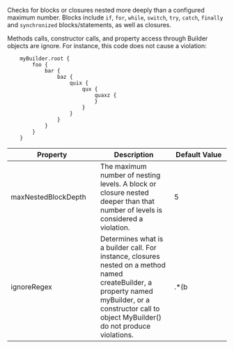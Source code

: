 Checks for blocks or closures nested more deeply than a configured
maximum number. Blocks include `if`, `for`, `while`, `switch`, `try`,
`catch`, `finally` and `synchronized` blocks/statements, as well as
closures.

Methods calls, constructor calls, and property access through Builder
objects are ignore. For instance, this code does not cause a violation:

``` 
    myBuilder.root {
        foo {
            bar {
                baz {
                    quix {
                        qux {
                            quaxz {
                            }
                        }
                    }
                }
            }
        }
    }
```

<table>
<colgroup>
<col style="width: 40%" />
<col style="width: 33%" />
<col style="width: 25%" />
</colgroup>
<thead>
<tr class="header">
<th>Property</th>
<th>Description</th>
<th>Default Value</th>
</tr>
</thead>
<tbody>
<tr class="odd">
<td>maxNestedBlockDepth</td>
<td>The maximum number of nesting levels. A block or closure nested deeper than that number of levels is considered a violation.</td>
<td>5</td>
</tr>
<tr class="even">
<td>ignoreRegex</td>
<td>Determines what is a builder call. For instance, closures nested on a method named createBuilder, a property named myBuilder, or a constructor call to object MyBuilder() do not produce violations.</td>
<td>.*(b</td>
</tr>
</tbody>
</table>
